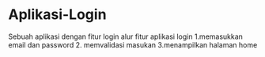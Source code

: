 # Aplikasi-Login
Sebuah aplikasi dengan fitur  login
alur fitur aplikasi login
1.memasukkan email dan password
2. memvalidasi masukan
3.menampilkan halaman home
